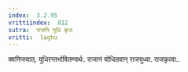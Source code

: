 ```yaml
---
index:  3.2.95
vrittiindex:  812
sutra:  राजनि युधि कृञ
vritti:  laghu 
---
```


क्वनिप्स्यात्. युधिरन्तर्भावितण्यर्थः. राजानं योधितवान् राजयुध्वा. राजकृत्वा..

